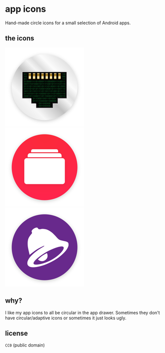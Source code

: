 # app icons

Hand-made circle icons for a small selection of Android apps.

## the icons

<img src="png/port_authority.png" width=256 title="Port Authority" /><img src="png/privacy.com.png" width=256 title="Privacy.com" /><img src="png/taco_bell.png" width=256 title="Taco Bell" />

## why?

I like my app icons to all be circular in the app drawer. Sometimes they don't have circular/adaptive icons or sometimes it just looks ugly.

## license

`CC0` (public domain)
